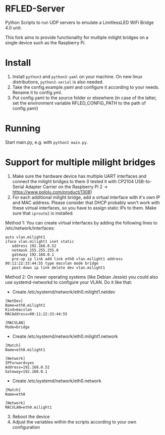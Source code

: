 RFLED-Server
============

Python Scripts to run UDP servers to emulate a LimitlessLED WiFi Bridge 4.0 unit.

This fork aims to provide functionality for multiple milight bridges on a single device such as the Raspberry Pi.

Install
=======

 1. Install `python3` and `python3-yaml` on your machine. On new linux distributions, `python3-serial` is also needed.
 2. Take the config.example.yaml and configure it according to your needs. Rename it to config.yml.
 3. Put config.yaml to the source folder or elsewhere (in case of the latter, set the environment variable RFLED_CONFIG_PATH to the path of config.yaml)

Running
=======

Start main.py, e.g. with `python3 main.py`.


Support for multiple milight bridges
==============

 1. Make sure the hardware device has multiple UART interfaces and connect the milight bridges to them (I tested it with CP2104 USB-to-Serial Adapter Carrier on the Raspberry Pi 2 -> https://www.pololu.com/product/1308)
 2. For each additional milight bridge, add a virtual interface with it's own IP and MAC address. Please consider that DHCP probably won't work with these virtual interfaces, so you have to assign static IPs to them. Make sure that `iproute2` is installed.
   
  Method 1: You can create virtual interfaces by adding the following lines to /etc/network/interfaces:
  ```
  auto vlan.milight1
  iface vlan.milight1 inet static
     address 192.168.0.52
     netmask 255.255.255.0
     gateway 192.168.0.1
     pre-up ip link add link eth0 vlan.milight1 address 00:11:22:33:44:55 type macvlan mode bridge
     post-down ip link delete dev vlan.milight1
  ```
  Method 2: On newer operating systems (like Debian Jessie) you could also use systemd-networkd to configure your VLAN. Do it like that:
  
   * Create /etc/systemd/network/eth0.milight1.netdev
   ```
   [NetDev]
   Name=eth0.milight1
   Kind=macvlan
   MACAddress=00:11:22:33:44:55

   [MACVLAN]
   Mode=bridge
   ```
   * Create /etc/systemd/network/eth0.milight1.network
   ```
   [Match]
   Name=eth0.milight1
 
   [Network]
   IPForward=yes
   Address=192.168.0.52
   Gateway=192.168.0.1
   ```
   * Create /etc/systemd/network/eth0.network
   ```
   [Match]
   Name=eth0

   [Network]
   MACVLAN=eth0.milight1
   ```
 3. Reboot the device
 4. Adjust the variables within the scripts according to your own configuration

